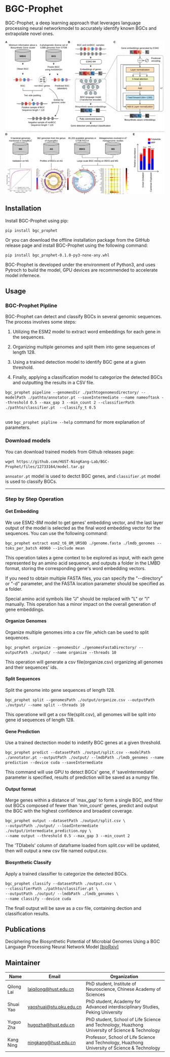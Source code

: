 # BGC-Prophet

BGC-Prophet, a deep learning approach that leverages language processing neural networkmodel to accurately identify known BGCs and extrapolate novel ones. 

![Figure1](images/Figure1.svg?raw=true "Figure1")


## Installation

Install BGC-Prophet using pip:

```shell
pip install bgc_prophet
```

Or you can download the offline installation package from the GitHub release page and install BGC-Prophet using the following command:

```shell
pip install bgc_prophet-0.1.0-py3-none-any.whl
```

BGC-Prophet is developed under the environment of Python3, and uses Pytroch to build the model, GPU devices are recommended to accelerate model infernece.

## Usage

### BGC-Prophet Pipline

BGC-Prophet can detect and classify BGCs in several genomic sequences. The process involves some steps:

1. Utilizing the ESM2 model to extract word embeddings for each gene in the sequences.

2. Organizing multiple genomes and split them into gene sequences of length 128.

3. Using a trained detection model to identify BGC gene at a given threshold.

4. Finally, applying a classification model to categorize the detected BGCs and outputting the results in a CSV file.


```shell
bgc_prophet pipeline --genomesDir ./pathtogenomesdirectory/ --modelPath ./pathto/annotator.pt --saveIntermediate --name nameoftask --threshold 0.5 --max_gap 3 --min_count 2 --classifierPath ./pathto/classifier.pt  --classify_t 0.5
 
```

use `bgc_prophet pipline --help` command for more explanation of parameters.


### Download models

You can download trained models from Github releases page:

```shell
wget https://github.com/HUST-NingKang-Lab/BGC-Prophet/files/12733164/model.tar.gz
```

`annoator.pt` model is used to dectct BGC genes, and `classifier.pt` model is used to classify BGCs.

---
### Step by Step Operation

#### Get Embedding

We use ESM2-8M model to get genes' embedding vector, and the last layer output of the model is selected as the final word embedding vector for the sequences. You can use the following command:

```shell
bgc_prophet extract esm2_t6_8M_UR50D ./genome.fasta ./lmdb_genomes --toks_per_batch 40960 --include mean
```

This operation takes a gene context to be explored as input, with each gene represented by an amino acid sequence, and outputs a folder in the LMBD format, storing the corresponding gene's word embedding vectors. 

If you need to obtain multiple FASTA files, you can specify the "--directory" or "-d" parameter, and the FASTA location parameter should be specified as a folder.

Special amino acid symbols like "J" should be replaced with "L" or "I" manually. This operation has a minor impact on the overall generation of gene embeddings.

#### Organize Genomes

Organize multiple genomes into a csv file ,which can be used to split sequences.
```shell
bgc_prophet organize --genomesDir ./genomesFastaDirectory/ --outputPath ./output/ --name organize --threads 10
```
This operation will generate a csv file(organize.csv) organizing all genomes and their sequences' ids.

#### Split Sequences

Split the genome into gene sequences of length 128.
```shell
bgc_prophet split --genomesPath ./output/organize.csv --outputPath ./output/ --name split --threads 10
```
This operatione will get a csv file(split.csv), all genomes will be split into gene id sequences of length 128.

#### Gene Prediction

Use a trained dectection model to indetify BGC genes at a given threshold.

```shell
bgc_prophet predict --datasetPath ./output/split.csv --modelPath ./annotator.pt --outputPath ./output/ --lmdbPath ./lmdb_genomes --name prediction --device cuda --saveIntermediate
```
This command will use GPU to detect BGCs' gene, if 'saveIntermediate' parameter is specified, results of prediction will be saved as a numpy file.

#### Output format

Merge genes within a distance of 'max_gap' to form a single BGC, and filter out BGCs composed of fewer than 'min_count' genes, predict and output the BGC with the highest confidence and broadest coverage.

```shell
bgc_prophet output --datasetPath ./output/split.csv \
--outputPath ./output/ --loadIntermediate ./output/intermediate_prediction.npy \
--name output --threshold 0.5 --max_gap 3 --min_count 2
```

The 'TDlabels' column of dataframe loaded from split.csv will be updated, then will output a new csv file named output.csv.

#### Biosynthetic Classify

Apply a trained classifier to categorize the detected BGCs.

```shell
bgc_prophet classify --datasetPath ./output.csv \
--classifierPath ./pathto/classifier.pt \
--outputPath ./output/ --lmdbPath ./lmdb_genomes \
--name classify --device cuda 
```

The finall output will be save as a csv file, containing dection and classification results.

## Publications

Deciphering the Biosynthetic Potential of Microbial Genomes Using a BGC Language Processing Neural Network Model [[bioRxiv]](https://doi.org/10.1101/2023.11.30.569352)

## Maintainer

| Name       | Email                                                     | Organization                                                 |
| ---------- | --------------------------------------------------------- | ------------------------------------------------------------ |
| Qilong Lai | [laiqilong@hust.edu.cn](mailto:laiqilong@hust.edu.cn)     | PhD student, Institute of Neuroscience, Chinese Academy of Sciences |
| Shuai Yao  | [yaoshuai@stu.pku.edu.cn](mailto:yaoshuai@stu.pku.edu.cn) | PhD student, Academy for Advanced interdisciplinary Studies, Peking University |
| Yuguo Zha  | [hugozha@hust.edu.cn](mailto:hugozha@hust.edu.cn)         | PhD student, School of Life Science and Technology, Huazhong University of Science & Technology |
| Kang Ning  | [ningkang@hust.edu.cn](mailto:ningkang@hust.edu.cn)       | Professor, School of Life Science and Technology, Huazhong University of Science & Technology |


